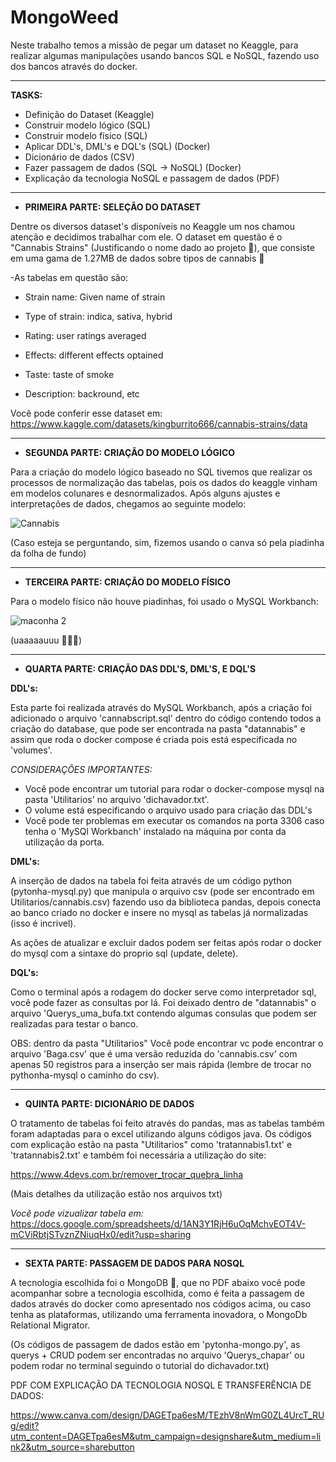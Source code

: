 # MongoWeed
Neste trabalho temos a missão de pegar um dataset no Keaggle,
para realizar algumas manipulações usando bancos SQL e NoSQL, 
fazendo uso dos bancos através do docker.
***


 **TASKS:**

* Definição do Dataset (Keaggle)
* Construir modelo lógico (SQL) 
* Construir modelo físico (SQL)
* Aplicar DDL's, DML's e DQL's (SQL) (Docker)
* Dicionário de dados (CSV)
* Fazer passagem de dados (SQL -> NoSQL) (Docker)
* Explicação da tecnologia NoSQL e passagem de dados (PDF)

 ***

 * **PRIMEIRA PARTE: SELEÇÃO DO DATASET**

 Dentre os diversos dataset's disponíveis no Keaggle um nos chamou atenção e decidimos trabalhar com ele.
 O dataset em questão é o "Cannabis Strains" (Justificando o nome dado ao projeto 🌱),
 que consiste em uma gama de 1.27MB de dados sobre tipos de cannabis 🍁
 
-As tabelas em questão são:

* Strain name: Given name of strain

* Type of strain: indica, sativa, hybrid

* Rating: user ratings averaged

* Effects: different effects optained

* Taste: taste of smoke

* Description: backround, etc


Você pode conferir esse dataset em: https://www.kaggle.com/datasets/kingburrito666/cannabis-strains/data

***


 * **SEGUNDA PARTE: CRIAÇÃO DO MODELO LÓGICO**

Para a criação do modelo lógico baseado no SQL tivemos que realizar os processos de normalização
das tabelas, pois os dados do keaggle vinham em modelos colunares e desnormalizados. Após
alguns ajustes e interpretações de dados, chegamos ao seguinte modelo:







![Cannabis](https://github.com/kkaian/MongoWeed/assets/102182718/27a2d827-711f-4311-a461-7fc9789ce999)




(Caso esteja se perguntando, sim, fizemos usando o canva só pela piadinha da folha de fundo)



***

 * **TERCEIRA PARTE: CRIAÇÃO DO MODELO FÍSICO**

 Para o modelo físico não houve piadinhas, foi usado o MySQL Workbanch:

 




![maconha 2](https://github.com/kkaian/MongoWeed/assets/102182718/31cd3a14-cfb3-4c7e-9782-127b8418c2ee)



(uaaaaauuu 🐬🐬🐬)


***


 * **QUARTA PARTE: CRIAÇÃO DAS DDL'S, DML'S, E DQL'S**

**DDL's:**

Esta parte foi realizada através do MySQL Workbanch, após a criação foi adicionado o arquivo 'cannabscript.sql' dentro do código contendo todos a criação do database, que pode ser encontrada na pasta "datannabis" e assim que roda o docker compose é criada pois está especificada no 'volumes'.

*CONSIDERAÇÔES IMPORTANTES:*

*  Você pode encontrar um tutorial para rodar o docker-compose mysql na pasta 'Utilitarios' no arquivo 'dichavador.txt'.
*  O volume está especificando o arquivo usado para criação das DDL's
*  Você pode ter problemas em executar os comandos na porta 3306 caso tenha o 'MySQl Workbanch' instalado na máquina por conta da utilização da porta.

**DML's:**

A inserção de dados na tabela foi feita através de um código python (pytonha-mysql.py) que manipula o arquivo csv (pode ser encontrado em Utilitarios/cannabis.csv) fazendo uso da biblioteca pandas,
depois conecta ao banco criado no docker e insere no mysql as tabelas já normalizadas (isso é incrivel). 

As ações de atualizar e excluir dados podem ser feitas após rodar o docker do mysql com a sintaxe do proprio sql (update, delete).

**DQL's:**

Como o terminal após a rodagem do docker serve como interpretador sql, você pode fazer as consultas por lá. Foi deixado dentro de "datannabis" o arquivo 'Querys_uma_bufa.txt contendo algumas consulas
que podem ser realizadas para testar o banco.

OBS: dentro da pasta "Utilitarios" Você pode encontrar vc pode encontrar o arquivo 'Baga.csv' que é uma versão reduzida do 'cannabis.csv' com apenas 50 registros para a inserção ser mais rápida
(lembre de trocar no pythonha-mysql o caminho do csv).

***

 * **QUINTA PARTE: DICIONÁRIO DE DADOS**

O tratamento de tabelas foi feito através do pandas, mas as tabelas também foram adaptadas para o excel utilizando alguns códigos java. Os códigos com explicação estão na pasta "Utilitarios"
como 'tratannabis1.txt' e 'tratannabis2.txt' e também foi necessária a utilização do site:

https://www.4devs.com.br/remover_trocar_quebra_linha

(Mais detalhes da utilização estão nos arquivos txt)

*Você pode vizualizar tabela em:* https://docs.google.com/spreadsheets/d/1AN3Y1RjH6uOqMchvEOT4V-mCViRbtjSTvznZNiuqHx0/edit?usp=sharing

***
 
 * **SEXTA PARTE: PASSAGEM DE DADOS PARA NOSQL**


A tecnologia escolhida foi o MongoDB 🍃, que no PDF abaixo você pode acompanhar sobre a tecnologia escolhida, como é feita a passagem de dados através do docker como apresentado nos códigos acima, ou caso tenha as plataformas,
utilizando uma ferramenta inovadora, o MongoDb Relational Migrator.

(Os códigos de passagem de dados estão em 'pytonha-mongo.py', as querys + CRUD podem ser encontradas no arquivo 'Querys_chapar' ou podem rodar no terminal seguindo o tutorial do dichavador.txt)

PDF COM EXPLICAÇÃO DA TECNOLOGIA NOSQL E TRANSFERÊNCIA DE DADOS:

https://www.canva.com/design/DAGETpa6esM/TEzhV8nWmG0ZL4UrcT_RUg/edit?utm_content=DAGETpa6esM&utm_campaign=designshare&utm_medium=link2&utm_source=sharebutton














 
 
